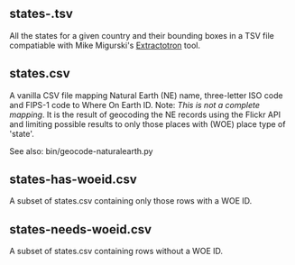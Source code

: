 states-<ISO>.tsv
--

All the states for a given country and their bounding boxes in a TSV file
compatiable with Mike Migurski's
[Extractotron](https://github.com/migurski/Extractotron/) tool.

states.csv
--

A vanilla CSV file mapping Natural Earth (NE) name, three-letter ISO code and
FIPS-1 code to Where On Earth ID. Note: _This is not a complete mapping_. It is
the result of geocoding the NE records using the Flickr API and limiting
possible results to only those places with (WOE) place type of 'state'.

See also: bin/geocode-naturalearth.py

states-has-woeid.csv
--

A subset of states.csv containing only those rows with a WOE ID.

states-needs-woeid.csv
--

A subset of states.csv containing rows without a WOE ID.
